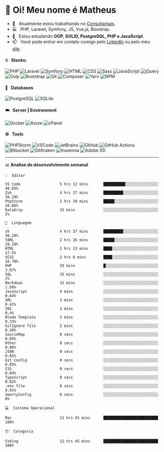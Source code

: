 # 👋 Oi! Meu nome é Matheus

- 🔭 &nbsp; Atualmente estou trabalhando no [Consultamais](https://consultamais.com.br/).
- 💻 &nbsp; PHP, Laravel, Symfony, JS, Vue.js, Boostrap.
- 🌱 &nbsp; Estou estudando **OOP, SOLID, PostgreSQL, PHP e JavaScript**.
- 📫 &nbsp; Você pode entrar em contato comigo pelo [LinkedIn](https://www.linkedin.com/in/matheuscamargoxavier/) ou pelo meu [site](https://matheuscamargo.co).

#### 💡 &nbsp; Stacks:
![PHP](https://img.shields.io/badge/-PHP-777BB4?&logo=php&logoColor=FFFFFF)
![Laravel](https://img.shields.io/badge/-Laravel-FF2D20?&logo=laravel&logoColor=FFFFFF)
![Symfony](https://img.shields.io/badge/-Symfony-000000?&logo=symfony&logoColor=FFFFFF)
![HTML](https://img.shields.io/badge/-HTML-E34F26?&logo=html5&logoColor=FFFFFF)
![CSS](https://img.shields.io/badge/-CSS-1572B6?&logo=css3&logoColor=FFFFFF)
![Sass](https://img.shields.io/badge/-Sass-CC6699?&logo=sass&logoColor=FFFFFF)
![JavaScript](https://img.shields.io/badge/-JavaScript-F7DF1E?&logo=javascript&logoColor=FFFFFF)
![jQuery](https://img.shields.io/badge/-jQuery-0769AD?&logo=jquery&logoColor=FFFFFF)
![Gulp](https://img.shields.io/badge/-Gulp-CF4647?&logo=gulp&logoColor=FFFFFF)
![Bootstrap](https://img.shields.io/badge/-Bootstrap-7952B3?&logo=bootstrap&logoColor=FFFFFF)
![Git](https://img.shields.io/badge/-Git-F05032?&logo=git&logoColor=FFFFFF)
![Composer](https://img.shields.io/badge/-Composer-885630?&logo=composer&logoColor=FFFFFF)
![Yarn](https://img.shields.io/badge/-Yarn-2C8EBB?&logo=yarn&logoColor=FFFFFF)
![NPM](https://img.shields.io/badge/-npm-CB3837?&logo=npm&logoColor=FFFFFF)

#### 💾 &nbsp; Databases
![PostgreSQL](https://img.shields.io/badge/-PostgreSQL-336791?&logo=PostgreSQL&logoColor=FFFFFF)
![SQLite](https://img.shields.io/badge/-SQLite-003B57?&logo=SQLite&logoColor=FFFFFF)

#### ☁️ &nbsp; Server | Environment
![Docker](https://img.shields.io/badge/-Docker-2496ED?&logo=docker&logoColor=FFFFFF)
![Azure](https://img.shields.io/badge/-Azure-0089D6?&logo=microsoft%20azure&logoColor=FFFFFF)
![cPanel](https://img.shields.io/badge/-cPanel-FF6C2C?&logo=cpanel&logoColor=FFFFFF)

#### ⚙️ &nbsp; Tools
![PHPStorm](https://img.shields.io/badge/-PHPStorm-000000?&logo=PHPStorm&logoColor=FFFFFF)
![VSCode](https://img.shields.io/badge/-VSCode-007ACC?&logo=Visual%20Studio%20Code&logoColor=FFFFFF) 
![JetBrains](https://img.shields.io/badge/-JetBrains-000000?&logo=jetbrains&logoColor=FFFFFF) 
![GitHub](https://img.shields.io/badge/-GitHub-181717?&logo=github&logoColor=FFFFFF) 
![GitHub Actions](https://img.shields.io/badge/-GitHub%20Actions-181717?&logo=GitHub%20Actions&logoColor=FFFFFF) 
![Bitbucket](https://img.shields.io/badge/-Bitbucket-0052CC?&logo=bitbucket&logoColor=FFFFFF)
![GitKraken](https://img.shields.io/badge/-GitKraken-179287?&logo=GitKraken&logoColor=FFFFFF)
![Insomnia](https://img.shields.io/badge/-Insomnia-5849BE?&logo=Insomnia&logoColor=FFFFFF)
![Adobe XD](https://img.shields.io/badge/-Adobe%20XD-FF61F6?&logo=adobe%20xd&logoColor=FFFFFF) 
_______

📊  **Analise de desenvolvimento semanal**
```text
💡  Editor

VS Code                  5 hrs 12 mins       ██████████░░░░░░░░░░░░░░░     40.85%
Zsh                      4 hrs 37 mins       █████████░░░░░░░░░░░░░░░░     36.29%
PhpStorm                 2 hrs 39 mins       █████░░░░░░░░░░░░░░░░░░░░     20.86%
DataGrip                 15 mins             ░░░░░░░░░░░░░░░░░░░░░░░░░         2%
```
```text
💬  Linguagem

sh                       4 hrs 37 mins       █████████░░░░░░░░░░░░░░░░     36.29%
YAML                     2 hrs 26 mins       █████░░░░░░░░░░░░░░░░░░░░     19.19%
HTML                     2 hrs 13 mins       ████░░░░░░░░░░░░░░░░░░░░░      17.5%
SCSS                     2 hrs 8 mins        ████░░░░░░░░░░░░░░░░░░░░░     16.78%
PHP                      29 mins             █░░░░░░░░░░░░░░░░░░░░░░░░      3.87%
SQL                      15 mins             ░░░░░░░░░░░░░░░░░░░░░░░░░         2%
Markdown                 15 mins             ░░░░░░░░░░░░░░░░░░░░░░░░░      1.99%
JavaScript               4 mins              ░░░░░░░░░░░░░░░░░░░░░░░░░      0.64%
XML                      3 mins              ░░░░░░░░░░░░░░░░░░░░░░░░░      0.41%
INI                      3 mins              ░░░░░░░░░░░░░░░░░░░░░░░░░       0.4%
Blade Template           2 mins              ░░░░░░░░░░░░░░░░░░░░░░░░░      0.33%
GitIgnore file           2 mins              ░░░░░░░░░░░░░░░░░░░░░░░░░      0.28%
SourceMap                0 secs              ░░░░░░░░░░░░░░░░░░░░░░░░░      0.09%
Other                    0 secs              ░░░░░░░░░░░░░░░░░░░░░░░░░      0.06%
JSON                     0 secs              ░░░░░░░░░░░░░░░░░░░░░░░░░      0.05%
Git Config               0 secs              ░░░░░░░░░░░░░░░░░░░░░░░░░      0.05%
CSS                      0 secs              ░░░░░░░░░░░░░░░░░░░░░░░░░      0.04%
TypeScript               0 secs              ░░░░░░░░░░░░░░░░░░░░░░░░░      0.02%
.env file                0 secs              ░░░░░░░░░░░░░░░░░░░░░░░░░      0.01%
SmartyConfig             0 secs              ░░░░░░░░░░░░░░░░░░░░░░░░░         0%
```
```text
💻  Sistema Operacional

Mac                      12 hrs 45 mins      █████████████████████████       100%
```
```text
📦  Categoria

Coding                   12 hrs 45 mins      █████████████████████████       100%
```
